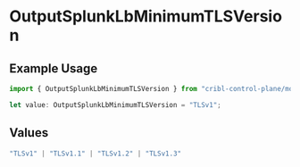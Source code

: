 # OutputSplunkLbMinimumTLSVersion

## Example Usage

```typescript
import { OutputSplunkLbMinimumTLSVersion } from "cribl-control-plane/models";

let value: OutputSplunkLbMinimumTLSVersion = "TLSv1";
```

## Values

```typescript
"TLSv1" | "TLSv1.1" | "TLSv1.2" | "TLSv1.3"
```